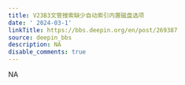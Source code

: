 ```yaml
---
title: V23B3文管搜索缺少自动索引内置磁盘选项
date: ' 2024-03-1'
linkTitle: https://bbs.deepin.org/en/post/269387
source: deepin_bbs
description: NA
disable_comments: true
---
```

NA
